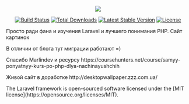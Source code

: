 <p align="center"><img src="https://laravel.com/assets/img/components/logo-laravel.svg"></p>

<p align="center">
<a href="https://travis-ci.org/laravel/framework"><img src="https://travis-ci.org/laravel/framework.svg" alt="Build Status"></a>
<a href="https://packagist.org/packages/laravel/framework"><img src="https://poser.pugx.org/laravel/framework/d/total.svg" alt="Total Downloads"></a>
<a href="https://packagist.org/packages/laravel/framework"><img src="https://poser.pugx.org/laravel/framework/v/stable.svg" alt="Latest Stable Version"></a>
<a href="https://packagist.org/packages/laravel/framework"><img src="https://poser.pugx.org/laravel/framework/license.svg" alt="License"></a>
</p>

<p>Просто ради фана и изучения Laravel и лучшего понимания PHP. Сайт картинок</p>
<p>В отличии от блога тут миграции работают =)</p>
<p>Спасибо Marlindev  и ресурсу https://coursehunters.net/course/samyy-ponyatnyy-kurs-po-php-dlya-nachinayushchih</p>
<p> Живой сайт в доработке http://desktopwallpaper.zzz.com.ua/</p>
The Laravel framework is open-sourced software licensed under the [MIT license](https://opensource.org/licenses/MIT).

